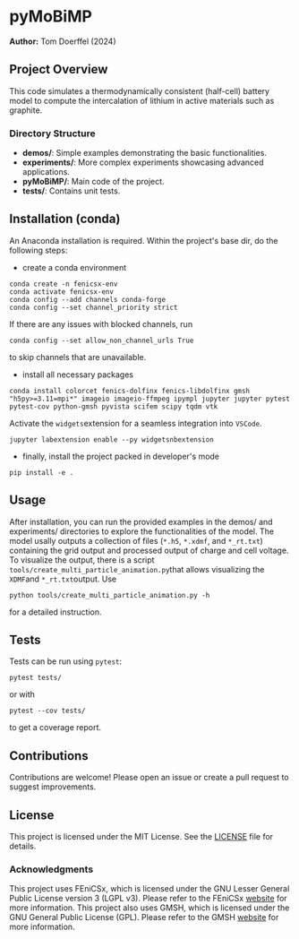 # pyMoBiMP

**Author:** Tom Doerffel (2024)

## Project Overview

This code simulates a thermodynamically consistent (half-cell) battery model to compute the intercalation of lithium in active materials such as graphite.

### Directory Structure

- **demos/**: Simple examples demonstrating the basic functionalities.
- **experiments/**: More complex experiments showcasing advanced applications.
- **pyMoBiMP/**: Main code of the project.
- **tests/**: Contains unit tests.

## Installation (conda)

An Anaconda installation is required.
Within the project's base dir, do the following steps:

- create a conda environment
```{bash}
conda create -n fenicsx-env
conda activate fenicsx-env
conda config --add channels conda-forge
conda config --set channel_priority strict
```

If there are any issues with blocked channels, run

```{bash}
conda config --set allow_non_channel_urls True
```
to skip channels that are unavailable.

- install all necessary packages
```{bash}
conda install colorcet fenics-dolfinx fenics-libdolfinx gmsh "h5py>=3.11=mpi*" imageio imageio-ffmpeg ipympl jupyter jupyter pytest pytest-cov python-gmsh pyvista scifem scipy tqdm vtk
```

Activate the ```widgets```extension for a seamless integration into ```VSCode```.
```{bash}
jupyter labextension enable --py widgetsnbextension
````

- finally, install the project packed in developer's mode
```{bash}
pip install -e .
```

## Usage

After installation, you can run the provided examples in the demos/ and experiments/ directories to explore the functionalities of the model.
The model usally outputs a collection of files (`*.h5`, `*.xdmf`, and `*_rt.txt`) containing the grid output and processed output of charge and cell voltage.
To visualize the output, there is a script `tools/create_multi_particle_animation.py`that allows visualizing the `XDMF`and `*_rt.txt`output. Use

```
python tools/create_multi_particle_animation.py -h
```
for a detailed instruction.

## Tests

Tests can be run using `pytest`:

````
pytest tests/
````
or with
```
pytest --cov tests/
```
to get a coverage report.

## Contributions

Contributions are welcome! Please open an issue or create a pull request to suggest improvements.

## License

This project is licensed under the MIT License. See the [LICENSE](LICENSE) file for details.

### Acknowledgments

This project uses FEniCSx, which is licensed under the GNU Lesser General Public License version 3 (LGPL v3).
Please refer to the FEniCSx [website](https://fenicsproject.org/) for more information.
This project also uses GMSH, which is licensed under the GNU General Public License (GPL).
Please refer to the GMSH [website](http://gmsh.info) for more information.
